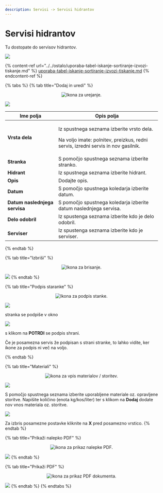 ```yaml
---
description: Servisi -> Servisi hidrantov
---
```


# Servisi hidrantov

Tu dostopate do servisov hidrantov.

![](../../.gitbook/assets/Servis_servisi_hidrantov_pogled.PNG)

{% content-ref url="../../ostalo/uporaba-tabel-iskanje-sortiranje-izvozi-tiskanje.md" %}
[uporaba-tabel-iskanje-sortiranje-izvozi-tiskanje.md](../../ostalo/uporaba-tabel-iskanje-sortiranje-izvozi-tiskanje.md)
{% endcontent-ref %}

{% tabs %}
{% tab title="Dodaj in uredi" %}
<div align="center"><img src="../../.gitbook/assets/Knjiga_ikona_pisalo (5).png" alt="Ikona za urejanje."></div>

![](../../.gitbook/assets/Servis_servisi_hidrantov_uredi.PNG)

| Ime polja                     | Opis polja                                                                                                                                |
| ----------------------------- | ----------------------------------------------------------------------------------------------------------------------------------------- |
| **Vrsta dela**                | <p>Iz spustnega seznama izberite vrsto dela. </p><p>Na voljo imate: polnitev, preizkus, redni servis, izredni servis in nov gasilnik.</p> |
| **Stranka**                   | S pomočjo spustnega seznama izberite stranko.                                                                                             |
| **Hidrant**                   | Iz spustnega seznama izberite hidrant.                                                                                                    |
| **Opis**                      | Dodajte opis.                                                                                                                             |
| **Datum**                     | S pomočjo spustnega koledarja izberite datum.                                                                                             |
| **Datum naslednjega servisa** | S pomočjo spustnega koledarja izberite datum naslednjega servisa.                                                                         |
| **Delo odobril**              | Iz spustenga seznama izberite kdo je delo odobril.                                                                                        |
| **Serviser**                  | Iz spustenga seznama izberite kdo je serviser.                                                                                            |
{% endtab %}

{% tab title="Izbriši" %}
<div align="center"><img src="../../.gitbook/assets/Knjiga_ikona_izbris.png" alt="Ikona za brisanje."></div>

![](../../.gitbook/assets/Servis_servisi_hidrantov_izbrisi.PNG)
{% endtab %}

{% tab title="Podpis staranke" %}
<div align="center"><img src="../../.gitbook/assets/podpis_ikona (1).png" alt="Ikona za podpis stanke."></div>

![](<../../.gitbook/assets/Pozarne_straze_napovedane_podpis_stranke (1).PNG>)

stranka se podpiše v okno

![](../../.gitbook/assets/Pozarne_straze_napovedane_podpis_stranke2.PNG)

s klikom na **POTRDI** se podpis shrani.&#x20;

Če je posamezna servis že podpisan s strani stranke, to lahko vidite, ker ikone za podpis ni več na voljo.

<div align="center"><img src="../../.gitbook/assets/podpis_ikona2.png" alt=""></div>
{% endtab %}

{% tab title="Materiali" %}
<div align="center"><img src="../../.gitbook/assets/Knjiga_ikona_predogled (3).png" alt="ikona za vpis materialov / storitev."></div>

![](../../.gitbook/assets/Servis_servisi_RGA_material_pogled_prazen.PNG)

S pomočjo spustnega seznama izberite uporabljene materiale oz. opravljene storitve. Napišite količino (enota kg/kos/liter) ter s klikom na **Dodaj** dodate nov vnos materiala oz. storitve.

![](../../.gitbook/assets/Servis_servisi_RGA_material_seznam.PNG)

Za izbris posamezne postavke kliknite na **X** pred posamezno vrstico.
{% endtab %}

{% tab title="Prikaži nalepko PDF" %}
<div align="center"><img src="../../.gitbook/assets/prikazi_nalepko_PDF_ikona.png" alt="ikona za prikaz nalepke PDF."></div>

![](../../.gitbook/assets/Servis_servisi_hidrantov_tiskanje_nalepka.PNG)
{% endtab %}

{% tab title="Prikaži PDF" %}
<div align="center"><img src="../../.gitbook/assets/Knjiga_ikona_tisk (1).png" alt="Ikona za prikaz PDF dokumenta."></div>

![](../../.gitbook/assets/Servis_servisi_hidrantov_tiskanje_prikazi_pdf.PNG)
{% endtab %}
{% endtabs %}



​

